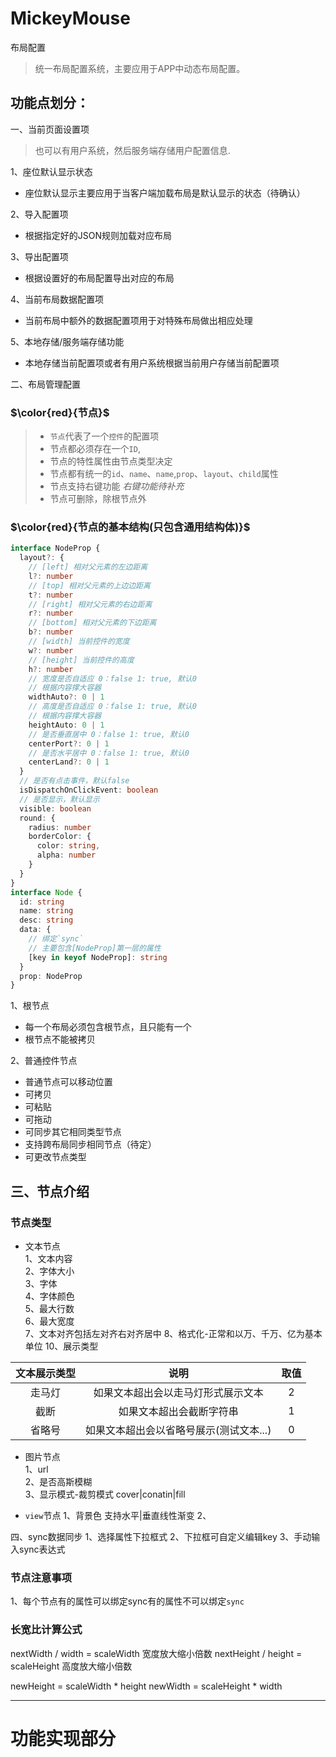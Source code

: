 # MickeyMouse
布局配置


> 统一布局配置系统，主要应用于APP中动态布局配置。  

## 功能点划分：  
一、当前页面设置项  
> 也可以有用户系统，然后服务端存储用户配置信息.  


1、座位默认显示状态  
- 座位默认显示主要应用于当客户端加载布局是默认显示的状态（待确认）

2、导入配置项  
- 根据指定好的JSON规则加载对应布局

3、导出配置项  
- 根据设置好的布局配置导出对应的布局

4、当前布局数据配置项  
- 当前布局中额外的数据配置项用于对特殊布局做出相应处理

5、本地存储/服务端存储功能  
- 本地存储当前配置项或者有用户系统根据当前用户存储当前配置项

二、布局管理配置

### $\color{red}{节点}$
> - `节点`代表了一个`控件`的配置项
> - 节点都必须存在一个`ID`,
> - 节点的特性属性由节点类型决定
> - 节点都有统一的`id`、`name`、`name`,`prop`、`layout`、`child`属性
> - 节点支持右键功能 *右键功能待补充*
> - 节点可删除，除根节点外


### $\color{red}{节点的基本结构(只包含通用结构体)}$
```ts
interface NodeProp {
  layout?: {
    // [left] 相对父元素的左边距离
    l?: number
    // [top] 相对父元素的上边边距离
    t?: number
    // [right] 相对父元素的右边距离
    r?: number
    // [bottom] 相对父元素的下边距离
    b?: number
    // [width] 当前控件的宽度
    w?: number
    // [height] 当前控件的高度
    h?: number
    // 宽度是否自适应 0：false 1: true, 默认0
    // 根据内容撑大容器
    widthAuto?: 0 | 1
    // 高度是否自适应 0：false 1: true, 默认0
    // 根据内容撑大容器
    heightAuto: 0 | 1
    // 是否垂直居中 0：false 1: true, 默认0
    centerPort?: 0 | 1
    // 是否水平居中 0：false 1: true, 默认0
    centerLand?: 0 | 1
  }
  // 是否有点击事件，默认false
  isDispatchOnClickEvent: boolean
  // 是否显示，默认显示
  visible: boolean
  round: {
    radius: number
    borderColor: {
      color: string,
      alpha: number
    }
  }
}
interface Node {
  id: string
  name: string
  desc: string
  data: {
    // 绑定`sync`
    // 主要包含[NodeProp]第一层的属性
    [key in keyof NodeProp]: string
  }
  prop: NodeProp
}

```

1、根节点
- 每一个布局必须包含根节点，且只能有一个  
- 根节点不能被拷贝  

2、普通控件节点  
- 普通节点可以移动位置  
- 可拷贝  
- 可粘贴  
- 可拖动  
- 可同步其它相同类型节点  
- 支持跨布局同步相同节点（待定）
- 可更改节点类型

## 三、节点介绍

### 节点类型

- 文本节点  
1、文本内容  
2、字体大小  
3、字体  
4、字体颜色  
5、最大行数  
6、最大宽度  
7、文本对齐包括左对齐右对齐居中
8、格式化-正常和以万、千万、亿为基本单位
10、展示类型  

|文本展示类型|说明|取值|
|:--:|:--:|:--:|
|走马灯|如果文本超出会以走马灯形式展示文本|2|
|截断|如果文本超出会截断字符串|1|
|省略号|如果文本超出会以省略号展示(测试文本...)|0|

- 图片节点  
1、url  
2、是否高斯模糊  
3、显示模式-裁剪模式 cover|conatin|fill  

- `view`节点
1、背景色  支持水平|垂直线性渐变
2、




四、sync数据同步
1、选择属性下拉框式
2、下拉框可自定义编辑key
3、手动输入sync表达式



###  节点注意事项
1、每个节点有的属性可以绑定sync有的属性不可以绑定`sync`


### 长宽比计算公式

nextWidth / width = scaleWidth 宽度放大缩小倍数
nextHeight / height = scaleHeight 高度放大缩小倍数

newHeight = scaleWidth * height
newWidth = scaleHeight * width



-----------------------------------
# 功能实现部分
